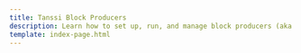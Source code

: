 ```yaml
---
title: Tanssi Block Producers
description: Learn how to set up, run, and manage block producers (aka sequencers or collators) to participate in the Tanssi infrastructure protocol and earn rewards.
template: index-page.html
---
```

